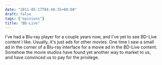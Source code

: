 ```yaml
---
date: "2011-05-17T04:40:35+00:00"
draft: false
tags: ["opinions"]
title: "BD-Live"
---
```

I've had a Blu-ray player for a couple years now, and I've yet to see BD-Live content I like. Usually, it's just ads for other movies. One time I saw a small ad in the corner of a Blu-ray interface for a movie ad in the BD-Live content. Somehow the movie studios have found yet another way to market to us, and have convinced us to pay for the privilege.

